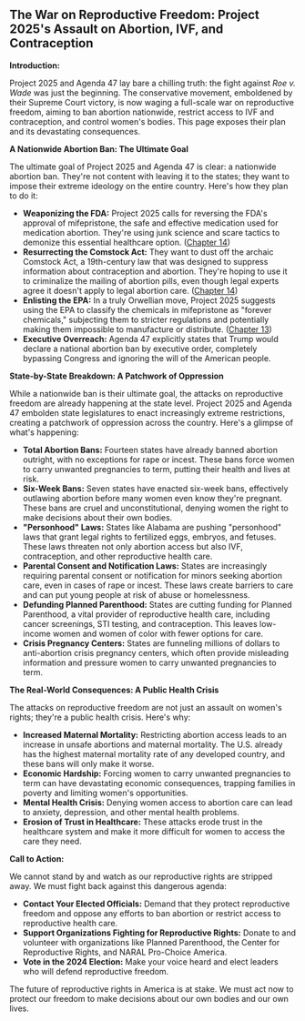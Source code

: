 ## The War on Reproductive Freedom: Project 2025's Assault on Abortion, IVF, and Contraception

**Introduction:**

Project 2025 and Agenda 47 lay bare a chilling truth: the fight against *Roe v. Wade* was just the beginning. The conservative movement, emboldened by their Supreme Court victory, is now waging a full-scale war on reproductive freedom, aiming to ban abortion nationwide, restrict access to IVF and contraception, and control women's bodies. This page exposes their plan and its devastating consequences.

**A Nationwide Abortion Ban: The Ultimate Goal**

The ultimate goal of Project 2025 and Agenda 47 is clear: a nationwide abortion ban. They're not content with leaving it to the states; they want to impose their extreme ideology on the entire country. Here's how they plan to do it:

* **Weaponizing the FDA:** Project 2025 calls for reversing the FDA's approval of mifepristone, the safe and effective medication used for medication abortion. They're using junk science and scare tactics to demonize this essential healthcare option. ([Chapter 14](../Documents/Project_2025_Chapters/Chapter_14.pdf))
* **Resurrecting the Comstock Act:** They want to dust off the archaic Comstock Act, a 19th-century law that was designed to suppress information about contraception and abortion. They're hoping to use it to criminalize the mailing of abortion pills, even though legal experts agree it doesn't apply to legal abortion care. ([Chapter 14](../Documents/Project_2025_Chapters/Chapter_14.pdf))
* **Enlisting the EPA:**  In a truly Orwellian move, Project 2025 suggests using the EPA to classify the chemicals in mifepristone as "forever chemicals," subjecting them to stricter regulations and potentially making them impossible to manufacture or distribute. ([Chapter 13](../Documents/Project_2025_Chapters/Chapter_1.pdf))
* **Executive Overreach:**  Agenda 47 explicitly states that Trump would declare a national abortion ban by executive order, completely bypassing Congress and ignoring the will of the American people. 

**State-by-State Breakdown: A Patchwork of Oppression**

While a nationwide ban is their ultimate goal, the attacks on reproductive freedom are already happening at the state level. Project 2025 and Agenda 47 embolden state legislatures to enact increasingly extreme restrictions, creating a patchwork of oppression across the country. Here's a glimpse of what's happening:

* **Total Abortion Bans:**  Fourteen states have already banned abortion outright, with no exceptions for rape or incest. These bans force women to carry unwanted pregnancies to term, putting their health and lives at risk.
* **Six-Week Bans:**  Seven states have enacted six-week bans, effectively outlawing abortion before many women even know they're pregnant. These bans are cruel and unconstitutional, denying women the right to make decisions about their own bodies.
* **"Personhood" Laws:**  States like Alabama are pushing "personhood" laws that grant legal rights to fertilized eggs, embryos, and fetuses. These laws threaten not only abortion access but also IVF, contraception, and other reproductive health care.
* **Parental Consent and Notification Laws:**  States are increasingly requiring parental consent or notification for minors seeking abortion care, even in cases of rape or incest. These laws create barriers to care and can put young people at risk of abuse or homelessness.
* **Defunding Planned Parenthood:**  States are cutting funding for Planned Parenthood, a vital provider of reproductive health care, including cancer screenings, STI testing, and contraception. This leaves low-income women and women of color with fewer options for care.
* **Crisis Pregnancy Centers:**  States are funneling millions of dollars to anti-abortion crisis pregnancy centers, which often provide misleading information and pressure women to carry unwanted pregnancies to term.

**The Real-World Consequences: A Public Health Crisis**

The attacks on reproductive freedom are not just an assault on women's rights; they're a public health crisis. Here's why:

* **Increased Maternal Mortality:**  Restricting abortion access leads to an increase in unsafe abortions and maternal mortality. The U.S. already has the highest maternal mortality rate of any developed country, and these bans will only make it worse.
* **Economic Hardship:**  Forcing women to carry unwanted pregnancies to term can have devastating economic consequences, trapping families in poverty and limiting women's opportunities.
* **Mental Health Crisis:**  Denying women access to abortion care can lead to anxiety, depression, and other mental health problems.
* **Erosion of Trust in Healthcare:**  These attacks erode trust in the healthcare system and make it more difficult for women to access the care they need.

**Call to Action:**

We cannot stand by and watch as our reproductive rights are stripped away. We must fight back against this dangerous agenda:

* **Contact Your Elected Officials:**  Demand that they protect reproductive freedom and oppose any efforts to ban abortion or restrict access to reproductive health care.
* **Support Organizations Fighting for Reproductive Rights:**  Donate to and volunteer with organizations like Planned Parenthood, the Center for Reproductive Rights, and NARAL Pro-Choice America.
* **Vote in the 2024 Election:**  Make your voice heard and elect leaders who will defend reproductive freedom.

The future of reproductive rights in America is at stake. We must act now to protect our freedom to make decisions about our own bodies and our own lives. 
